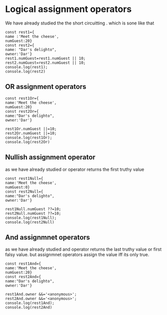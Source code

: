 # Logical assignment operators

We have already studied the the short circuitting . which is sone like that

```
const rest1={
name :'Meet the cheese',
numGuest:20}
const rest2={
name: "Dar's delighto",
owner:'Dar'}
rest1.numGuest=rest1.numGuest || 10;
rest2.numGuest=rest2.numGuest || 10;
console.log(rest1);
console.log(rest2)
```

## OR assignment operators


```
const rest1Or={
name:'Meet the cheese',
numGuest:20}
const rest2Or={
name:"Dar's delighto",
owner:'Dar'}

rest1Or.numGuest ||=10;
rest2Or.numGuest ||=10;
console.log(rest1Or);
console.log(rest2Or)
```
## Nullish assignment operator

as we  have already studied or operator returns the first truthy value 
```
const rest1Null={
name:'Meet the cheese',
numGuest:0}
const rest2Null={
name:"Dar's delighto",
owner:'Dar'}

rest1Null.numGuest ??=10;
rest2Null.numGuest ??=10;
console.log(rest1Null);
console.log(rest2Null)
```
## And assignmnet operators

as we  have already studied and operator returns the last  truthy value or first falsy value.
but assignmnet operators assign the value iff its only true.

```
const rest1And={
name:'Meet the cheese',
numGuest:20}
const rest2And={
name:"Dar's delighto",
owner:'Dar'}

rest1And.owner &&='<anonymous>';
rest2And.owner &&='<anonymous>';
console.log(rest1And);
console.log(rest2And)
```
